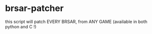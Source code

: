 # brsar-patcher
this script will patch EVERY BRSAR, from ANY GAME (available in both python and C !)
